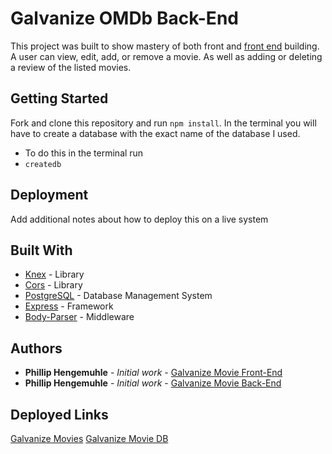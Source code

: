 # Galvanize OMDb Back-End

This project was built to show mastery of both front and [front end](https://github.com/phengemuhle/movies-fullstack-front) building. A user can view, edit, add, or remove a movie. As well as adding or deleting a review of the listed movies. 

## Getting Started

Fork and clone this repository and run `npm install`.
In the terminal you will have to create a database with the exact name of the database I used.
* To do this in the terminal run 
* `createdb` 

## Deployment

Add additional notes about how to deploy this on a live system

## Built With

* [Knex](https://knexjs.org/) - Library
* [Cors](https://developer.mozilla.org/en-US/docs/Web/HTTP/CORS) - Library
* [PostgreSQL](https://www.postgresql.org/docs/) - Database Management System
* [Express](https://expressjs.com/) - Framework
* [Body-Parser](https://github.com/expressjs/body-parser) - Middleware

## Authors

* **Phillip Hengemuhle** - *Initial work* - [Galvanize Movie Front-End](https://github.com/phengemuhle/movies-fullstack-front)
* **Phillip Hengemuhle** - *Initial work* - [Galvanize Movie Back-End](https://github.com/phengemuhle/movies-fullstack-back)

## Deployed Links
[Galvanize Movies](https://hengemuhle-movies.herokuapp.com/)
[Galvanize Movie DB](https://hengemuhle-movies-db.herokuapp.com/)